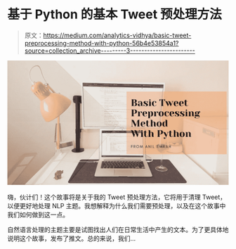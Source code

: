 # 基于 Python 的基本 Tweet 预处理方法

> 原文：<https://medium.com/analytics-vidhya/basic-tweet-preprocessing-method-with-python-56b4e53854a1?source=collection_archive---------3----------------------->

![](img/1ca04ea40956ad5f5d3bfc1255f29141.png)

嗨，伙计们！这个故事将是关于我的 Tweet 预处理方法，它将用于清理 Tweet，以便更好地处理 NLP 主题。我想解释为什么我们需要预处理，以及在这个故事中我们如何做到这一点。

自然语言处理的主题主要是试图找出人们在日常生活中产生的文本。为了更具体地说明这个故事，发布了推文。总的来说，我们…